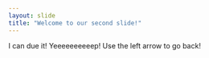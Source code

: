 ```yaml
---
layout: slide
title: "Welcome to our second slide!"
---
```

I can due it! Yeeeeeeeeeep!
Use the left arrow to go back!
